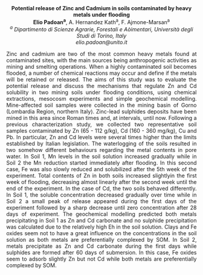 <center><strong>Potential release of Zinc and Cadmium in soils contaminated by heavy metals under flooding</strong>

<center><strong>Elio Padoan<sup>a</sup></strong>, A. Hernandez Kath<sup>a</sup>, F. Ajmone-Marsan<sup>a</sup>

<center><i><sup>a</sup> Dipartimento di Scienze Agrarie, Forestali e Aòimentari, Università
degli Studi di Torino, Italy</i>

<center><i>elio.padoan@unito.it</i>

<p style=text-align:justify>Zinc and cadmium are two of the most common heavy metals found at
contaminated sites, with the main sources being anthropogenic activities
as mining and smelting operations. When a highly contaminated soil
becomes flooded, a number of chemical reactions may occur and define if
the metals will be retained or released. The aims of this study was to
evaluate the potential release and discuss the mechanisms that regulate
Zn and Cd solubility in two mining soils under flooding conditions,
using chemical extractions, mesocosm experiments and simple geochemical
modelling. Mine-affected soil samples were collected in the mining basin
of Gorno (Lombardia Region, northern Italy). Zinc-lead sulphides
deposits have been mined in this area since Roman times and, at
intervals, until now. Following a previous characterization study, we
collected two representative soil samples contaminated by Zn (65 - 112
g/kg), Cd (160 - 360 mg/kg), Cu and Pb. In particular, Zn and Cd levels
were several times higher than the limits established by Italian
legislation. The waterlogging of the soils resulted in two somehow
different behaviours regarding the metal contents in pore water. In Soil
1, Mn levels in the soil solution increased gradually while in Soil 2
the Mn reduction started immediately after flooding. In this second
case, Fe was also slowly reduced and solubilized after the 5th week of
the experiment. Total contents of Zn in both soils increased slightlyin
the first week of flooding, decreasing almost linearly after the second
week until the end of the experiment. In the case of Cd, the two soils
behaved differently. In Soil 1, the soluble concentration decreased
gradually over time while in Soil 2 a small peak of release appeared
during the first days of the experiment followed by a sharp decrease
until zero concentration after 28 days of experiment. The geochemical
modelling predicted both metals precipitating in Soil 1 as Zn and Cd
carbonate and no sulphide precipitation was calculated due to the
relatively high Eh in the soil solution. Clays and Fe oxides seem not to
have a great influence on the concentrations in the soil solution as
both metals are preferentially complexed by SOM. In Soil 2, metals precipitate as Zn and Cd carbonate during the first
days while sulphides are formed after 60 days of submersion. In this
case, Fe oxides seem to adsorb slightly Zn but not Cd while both metals
are preferentially complexed by SOM.
